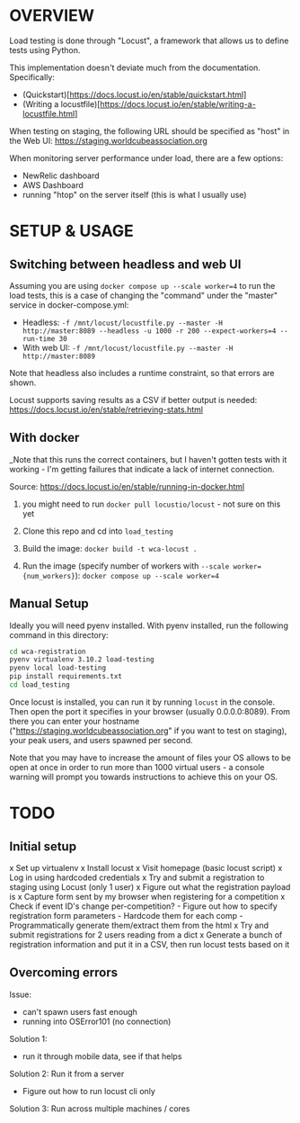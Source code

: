 # OVERVIEW

Load testing is done through "Locust", a framework that allows us to define tests using Python.

This implementation doesn't deviate much from the documentation. Specifically:
- (Quickstart)[https://docs.locust.io/en/stable/quickstart.html]
- (Writing a locustfile)[https://docs.locust.io/en/stable/writing-a-locustfile.html]

When testing on staging, the following URL should be specified as "host" in the Web UI: https://staging.worldcubeassociation.org

When monitoring server performance under load, there are a few options:
- NewRelic dashboard
- AWS Dashboard
- running "htop" on the server itself (this is what I usually use)


# SETUP & USAGE

## Switching between headless and web UI

Assuming you are using `docker compose up --scale worker=4` to run the load tests, this is a case of changing the "command" under the "master" service in docker-compose.yml:
* Headless: `-f /mnt/locust/locustfile.py --master -H http://master:8089 --headless -u 1000 -r 200 --expect-workers=4 --run-time 30`
* With web UI: `-f /mnt/locust/locustfile.py --master -H http://master:8089`

Note that headless also includes a runtime constraint, so that errors are shown.

Locust supports saving results as a CSV if better output is needed: https://docs.locust.io/en/stable/retrieving-stats.html

## With docker

_Note that this runs the correct containers, but I haven't gotten tests with it working - I'm getting failures that indicate a lack of internet connection.

Source: https://docs.locust.io/en/stable/running-in-docker.html

1. you might need to run `docker pull locustio/locust` - not sure on this yet

2. Clone this repo and cd into `load_testing`

3. Build the image: `docker build -t wca-locust .`

4. Run the image (specify number of workers with `--scale worker={num_workers}`): `docker compose up --scale worker=4`

## Manual Setup

Ideally you will need pyenv installed. With pyenv installed, run the following command in this directory:

```bash
cd wca-registration
pyenv virtualenv 3.10.2 load-testing
pyenv local load-testing
pip install requirements.txt
cd load_testing
```

Once locust is installed, you can run it by running `locust` in the console. Then open the port it specifies in your browser (usually 0.0.0.0:8089). From there you can enter your hostname ("https://staging.worldcubeassociation.org" if you want to test on staging), your peak users, and users spawned per second. 

Note that you may have to increase the amount of files your OS allows to be open at once in order to run more than 1000 virtual users - a console warning will prompt you towards instructions to achieve this on your OS.  

# TODO

## Initial setup
x Set up virtualenv
x Install locust
x Visit homepage (basic locust script)
x Log in using hardcoded credentials
x Try and submit a registration to staging using Locust (only 1 user)
    x Figure out what the registration payload is
        x Capture form sent by my browser when registering for a competition
        x Check if event ID's change per-competition?
    - Figure out how to specify registration form parameters
        - Hardcode them for each comp
        - Programmatically generate them/extract them from the html
x Try and submit registrations for 2 users reading from a dict
x Generate a bunch of registration information and put it in a CSV, then run locust tests based on it


## Overcoming errors

Issue: 
- can't spawn users fast enough
- running into OSError101 (no connection)


Solution 1:
- run it through mobile data, see if that helps

Solution 2: Run it from a server
- Figure out how to run locust cli only

Solution 3: Run across multiple machines / cores
